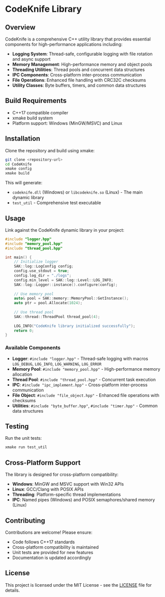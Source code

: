 # CodeKnife Library

## Overview
CodeKnife is a comprehensive C++ utility library that provides essential components for high-performance applications including:

- **Logging System**: Thread-safe, configurable logging with file rotation and async support
- **Memory Management**: High-performance memory and object pools
- **Threading Utilities**: Thread pools and concurrent data structures
- **IPC Components**: Cross-platform inter-process communication
- **File Operations**: Enhanced file handling with CRC32C checksums
- **Utility Classes**: Byte buffers, timers, and common data structures

## Build Requirements
- C++17 compatible compiler
- xmake build system
- Platform support: Windows (MinGW/MSVC) and Linux

## Installation
Clone the repository and build using xmake:

```bash
git clone <repository-url>
cd CodeKnife
xmake config
xmake build
```

This will generate:
- `codeknife.dll` (Windows) or `libcodeknife.so` (Linux) - The main dynamic library
- `test_util` - Comprehensive test executable

## Usage
Link against the CodeKnife dynamic library in your project:

```cpp
#include "logger.hpp"
#include "memory_pool.hpp"
#include "thread_pool.hpp"

int main() {
    // Initialize logger
    SAK::log::LogConfig config;
    config.use_stdout = true;
    config.log_dir = "./logs";
    config.min_level = SAK::log::Level::LOG_INFO;
    SAK::log::Logger::instance().configure(config);
    
    // Use memory pool
    auto& pool = SAK::memory::MemoryPool::GetInstance();
    auto ptr = pool.Allocate(1024);
    
    // Use thread pool
    SAK::thread::ThreadPool thread_pool(4);
    
    LOG_INFO("CodeKnife library initialized successfully");
    return 0;
}
```

### Available Components

- **Logger**: `#include "logger.hpp"` - Thread-safe logging with macros `LOG_DEBUG`, `LOG_INFO`, `LOG_WARNING`, `LOG_ERROR`
- **Memory Pool**: `#include "memory_pool.hpp"` - High-performance memory allocation
- **Thread Pool**: `#include "thread_pool.hpp"` - Concurrent task execution
- **IPC**: `#include "ipc_implement.hpp"` - Cross-platform inter-process communication
- **File Object**: `#include "file_object.hpp"` - Enhanced file operations with checksums
- **Utilities**: `#include "byte_buffer.hpp"`, `#include "timer.hpp"` - Common data structures

## Testing
Run the unit tests:

```bash
xmake run test_util
```

## Cross-Platform Support
The library is designed for cross-platform compatibility:
- **Windows**: MinGW and MSVC support with Win32 APIs
- **Linux**: GCC/Clang with POSIX APIs
- **Threading**: Platform-specific thread implementations
- **IPC**: Named pipes (Windows) and POSIX semaphores/shared memory (Linux)

## Contributing
Contributions are welcome! Please ensure:
- Code follows C++17 standards
- Cross-platform compatibility is maintained
- Unit tests are provided for new features
- Documentation is updated accordingly

## License
This project is licensed under the MIT License - see the [LICENSE](LICENSE) file for details.
